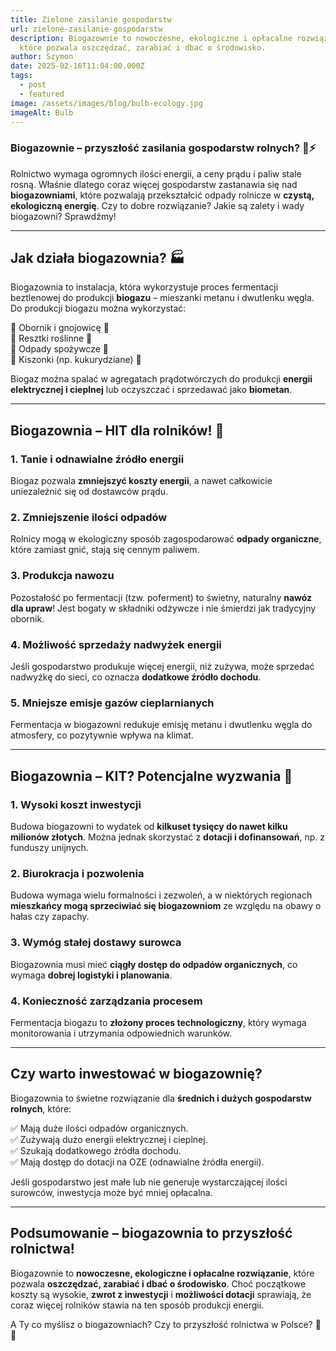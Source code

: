 ```yaml
---
title: Zielone zasilanie gospodarstw
url: zielone-zasilanie-gospodarstw
description: Biogazownie to nowoczesne, ekologiczne i opłacalne rozwiązanie,
  które pozwala oszczędzać, zarabiać i dbać o środowisko.
author: Szymon
date: 2025-02-16T11:04:00.000Z
tags:
  - post
  - featured
image: /assets/images/blog/bulb-ecology.jpg
imageAlt: Bulb
---
```

### **Biogazownie – przyszłość zasilania gospodarstw rolnych?** 🌱⚡  

Rolnictwo wymaga ogromnych ilości energii, a ceny prądu i paliw stale rosną. Właśnie dlatego coraz więcej gospodarstw zastanawia się nad **biogazowniami**, które pozwalają przekształcić odpady rolnicze w **czystą, ekologiczną energię**. Czy to dobre rozwiązanie? Jakie są zalety i wady biogazowni? Sprawdźmy!  

---

## **Jak działa biogazownia?** 🏭  

Biogazownia to instalacja, która wykorzystuje proces fermentacji beztlenowej do produkcji **biogazu** – mieszanki metanu i dwutlenku węgla. Do produkcji biogazu można wykorzystać:  

🔹 Obornik i gnojowicę 🐄  
🔹 Resztki roślinne 🌾  
🔹 Odpady spożywcze 🥦  
🔹 Kiszonki (np. kukurydziane) 🌽  

Biogaz można spalać w agregatach prądotwórczych do produkcji **energii elektrycznej i cieplnej** lub oczyszczać i sprzedawać jako **biometan**.  

---

## **Biogazownia – HIT dla rolników!** 🚀  

### **1. Tanie i odnawialne źródło energii**  
Biogaz pozwala **zmniejszyć koszty energii**, a nawet całkowicie uniezależnić się od dostawców prądu.  

### **2. Zmniejszenie ilości odpadów**  
Rolnicy mogą w ekologiczny sposób zagospodarować **odpady organiczne**, które zamiast gnić, stają się cennym paliwem.  

### **3. Produkcja nawozu**  
Pozostałość po fermentacji (tzw. poferment) to świetny, naturalny **nawóz dla upraw**! Jest bogaty w składniki odżywcze i nie śmierdzi jak tradycyjny obornik.  

### **4. Możliwość sprzedaży nadwyżek energii**  
Jeśli gospodarstwo produkuje więcej energii, niż zużywa, może sprzedać nadwyżkę do sieci, co oznacza **dodatkowe źródło dochodu**.  

### **5. Mniejsze emisje gazów cieplarnianych**  
Fermentacja w biogazowni redukuje emisję metanu i dwutlenku węgla do atmosfery, co pozytywnie wpływa na klimat.  

---

## **Biogazownia – KIT? Potencjalne wyzwania** 🤔  

### **1. Wysoki koszt inwestycji**  
Budowa biogazowni to wydatek od **kilkuset tysięcy do nawet kilku milionów złotych**. Można jednak skorzystać z **dotacji i dofinansowań**, np. z funduszy unijnych.  

### **2. Biurokracja i pozwolenia**  
Budowa wymaga wielu formalności i zezwoleń, a w niektórych regionach **mieszkańcy mogą sprzeciwiać się biogazowniom** ze względu na obawy o hałas czy zapachy.  

### **3. Wymóg stałej dostawy surowca**  
Biogazownia musi mieć **ciągły dostęp do odpadów organicznych**, co wymaga **dobrej logistyki i planowania**.  

### **4. Konieczność zarządzania procesem**  
Fermentacja biogazu to **złożony proces technologiczny**, który wymaga monitorowania i utrzymania odpowiednich warunków.  

---

## **Czy warto inwestować w biogazownię?**  

Biogazownia to świetne rozwiązanie dla **średnich i dużych gospodarstw rolnych**, które:  

✅ Mają duże ilości odpadów organicznych.  
✅ Zużywają dużo energii elektrycznej i cieplnej.  
✅ Szukają dodatkowego źródła dochodu.  
✅ Mają dostęp do dotacji na OZE (odnawialne źródła energii).  

Jeśli gospodarstwo jest małe lub nie generuje wystarczającej ilości surowców, inwestycja może być mniej opłacalna.  

---

## **Podsumowanie – biogazownia to przyszłość rolnictwa!**  

Biogazownie to **nowoczesne, ekologiczne i opłacalne rozwiązanie**, które pozwala **oszczędzać, zarabiać i dbać o środowisko**. Choć początkowe koszty są wysokie, **zwrot z inwestycji** i **możliwości dotacji** sprawiają, że coraz więcej rolników stawia na ten sposób produkcji energii.  

A Ty co myślisz o biogazowniach? Czy to przyszłość rolnictwa w Polsce? 🌿💡
